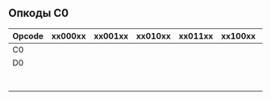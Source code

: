 ## Опкоды C0

|Opcode|xx000xx|xx001xx|xx010xx|xx011xx|xx100xx|xx101xx|xx110xx|xx111xx|
|------|-------|-------|-------|-------|-------|-------|-------|-------|
|C0    |       |       |       |       |       |       |       |       |
|D0    |       |       |       |       |       |       |       |       |
|      |       |       |       |       |       |       |       |       |
|      |       |       |       |       |       |       |       |       |
|      |       |       |       |       |       |       |       |       |
|      |       |       |       |       |       |       |       |       |
|      |       |       |       |       |       |       |       |       |
|      |       |       |       |       |       |       |       |       |
|      |       |       |       |       |       |       |       |       |
